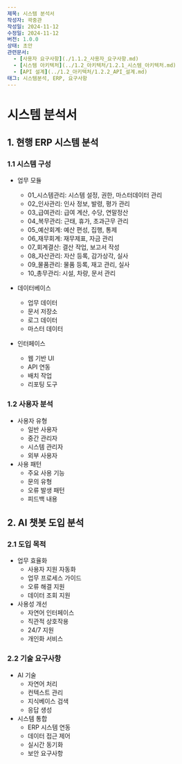 ```yaml
---
제목: 시스템 분석서
작성자: 곽중관
작성일: 2024-11-12
수정일: 2024-11-12
버전: 1.0.0
상태: 초안
관련문서:
  - [사용자 요구사항](./1.1.2_사용자_요구사항.md)
  - [시스템 아키텍처](../1.2_아키텍처/1.2.1_시스템_아키텍처.md)
  - [API 설계](../1.2_아키텍처/1.2.2_API_설계.md)
태그: 시스템분석, ERP, 요구사항
---
```


# 시스템 분석서

## 1. 현행 ERP 시스템 분석

### 1.1 시스템 구성
- 업무 모듈
  - 01_시스템관리: 시스템 설정, 권한, 마스터데이터 관리
  - 02_인사관리: 인사 정보, 발령, 평가 관리
  - 03_급여관리: 급여 계산, 수당, 연말정산
  - 04_복무관리: 근태, 휴가, 초과근무 관리
  - 05_예산회계: 예산 편성, 집행, 통제
  - 06_재무회계: 재무제표, 자금 관리
  - 07_회계결산: 결산 작업, 보고서 작성
  - 08_자산관리: 자산 등록, 감가상각, 실사
  - 09_물품관리: 물품 등록, 재고 관리, 실사
  - 10_총무관리: 시설, 차량, 문서 관리
  
- 데이터베이스
  - 업무 데이터
  - 문서 저장소
  - 로그 데이터
  - 마스터 데이터
- 인터페이스
  - 웹 기반 UI
  - API 연동
  - 배치 작업
  - 리포팅 도구

### 1.2 사용자 분석
- 사용자 유형
  - 일반 사용자
  - 중간 관리자
  - 시스템 관리자
  - 외부 사용자
- 사용 패턴
  - 주요 사용 기능
  - 문의 유형
  - 오류 발생 패턴
  - 피드백 내용

## 2. AI 챗봇 도입 분석

### 2.1 도입 목적
- 업무 효율화
  - 사용자 지원 자동화
  - 업무 프로세스 가이드
  - 오류 해결 지원
  - 데이터 조회 지원
- 사용성 개선
  - 자연어 인터페이스
  - 직관적 상호작용
  - 24/7 지원
  - 개인화 서비스

### 2.2 기술 요구사항
- AI 기술
  - 자연어 처리
  - 컨텍스트 관리
  - 지식베이스 검색
  - 응답 생성
- 시스템 통합
  - ERP 시스템 연동
  - 데이터 접근 제어
  - 실시간 동기화
  - 보안 요구사항